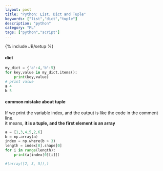 ```yaml
---
layout: post
title: "Python: List, Dict and Tuple"
keywords: ["list","dict","tuple"]
description: "python"
category: "PL"
tags: ["python","script"]
---
```

{% include JB/setup %}

#### dict

```python
my_dict = {'a':4,'b':5}
for key,value in my_dict.items():
    print(key,value)
# print value
a 4
b 5
```

#### common mistake about tuple

If we print the variable index, and the output is like the code in the comment line. <br />
it means, **it is a tuple, and the first element is an array**

```python
a = [1,3,4,5,2,6]
b = np.array(a)
index = np.where(b > 3)
length = index[0].shape[0]
for i in range(length):
    print(a[index[0][i]])

#(array([2, 3, 5]),)
```
